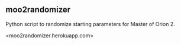 ## moo2randomizer

Python script to randomize starting parameters for Master of Orion 2.

<moo2randomizer.herokuapp.com>
